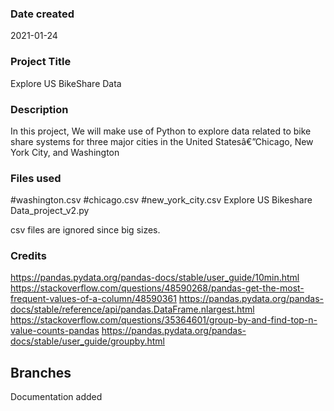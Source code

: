 ### Date created

2021-01-24

### Project Title
Explore US BikeShare Data

### Description
In this project, 
We will make use of Python to explore data related to bike share systems for three major cities
in the United Statesâ€”Chicago, New York City, and Washington

### Files used

#washington.csv
#chicago.csv
#new_york_city.csv
Explore US Bikeshare Data_project_v2.py

csv files are ignored since big sizes.

### Credits
https://pandas.pydata.org/pandas-docs/stable/user_guide/10min.html
https://stackoverflow.com/questions/48590268/pandas-get-the-most-frequent-values-of-a-column/48590361
https://pandas.pydata.org/pandas-docs/stable/reference/api/pandas.DataFrame.nlargest.html
https://stackoverflow.com/questions/35364601/group-by-and-find-top-n-value-counts-pandas
https://pandas.pydata.org/pandas-docs/stable/user_guide/groupby.html

## Branches
Documentation added
